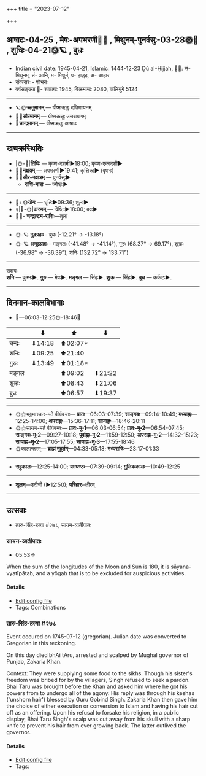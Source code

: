 +++
title = "2023-07-12"

+++
## आषाढः-04-25  ,  मेषः-अपभरणी🌛🌌  ,  मिथुनम्-पुनर्वसुः-03-28🌞🌌  ,  शुचिः-04-21🌞🪐  ,  बुधः
- Indian civil date: 1945-04-21, Islamic: 1444-12-23 Ḏū al-Ḥijjah, 🌌🌞: सं- मिथुनम्, तं- आनि, म- मिथुनं, प- हाड़्ह, अ- आहार
- संवत्सरः - शोभनः
- वर्षसङ्ख्या 🌛- शकाब्दः 1945, विक्रमाब्दः 2080, कलियुगे 5124
___________________
- 🪐🌞**ऋतुमानम्** — ग्रीष्मऋतुः दक्षिणायनम्
- 🌌🌞**सौरमानम्** — ग्रीष्मऋतुः उत्तरायणम्
- 🌛**चान्द्रमानम्** — ग्रीष्मऋतुः आषाढः
___________________


## खचक्रस्थितिः
- |🌞-🌛|**तिथिः** — कृष्ण-दशमी►18:00; कृष्ण-एकादशी►  
- 🌌🌛**नक्षत्रम्** — अपभरणी►19:41; कृत्तिका► (वृषभः)  
- 🌌🌞**सौर-नक्षत्रम्** — पुनर्वसुः►  
  - **राशि-मासः** — ज्यैष्ठः► 
___________________
- 🌛+🌞**योगः** — धृतिः►09:36; शूलः►  
- २|🌛-🌞|**करणम्** — विष्टिः►18:00; बवः►  
- 🌌🌛- **चन्द्राष्टम-राशिः**—तुला  
___________________
- 🌞-🪐 **मूढग्रहाः** - बुधः (-12.21° → -13.18°)
- 🌞-🪐 **अमूढग्रहाः** - मङ्गलः (-41.48° → -41.14°), गुरुः (68.37° → 69.17°), शुक्रः (-36.98° → -36.39°), शनिः (132.72° → 133.71°)
___________________
राशयः  
**शनि** — कुम्भः►. **गुरु** — मेषः►. **मङ्गल** — सिंहः►. **शुक्र** — सिंहः►. **बुध** — कर्कटः►. 
___________________


## दिनमान-कालविभागाः
- 🌅—06:03-12:25🌞-18:46🌇  

|      |⬇     |⬆     |⬇     |
|------|-----|-----|------|
|चन्द्रः|⬇14:18 |⬆02:07*|     |
|शनिः   |⬇09:25 |⬆21:40 |     |
|गुरुः  |⬇13:49 |⬆01:18*|     |
|मङ्गलः |     |⬆09:02 |⬇21:22 |
|शुक्रः |     |⬆08:43 |⬇21:06 |
|बुधः   |     |⬆06:57 |⬇19:37 |
___________________
- 🌞⚝भट्टभास्कर-मते वीर्यवन्तः— **प्रातः**—06:03-07:39; **साङ्गवः**—09:14-10:49; **मध्याह्नः**—12:25-14:00; **अपराह्णः**—15:36-17:11; **सायाह्नः**—18:46-20:11  
- 🌞⚝सायण-मते वीर्यवन्तः— **प्रातः-मु॰1**—06:03-06:54; **प्रातः-मु॰2**—06:54-07:45; **साङ्गवः-मु॰2**—09:27-10:18; **पूर्वाह्णः-मु॰2**—11:59-12:50; **अपराह्णः-मु॰2**—14:32-15:23; **सायाह्नः-मु॰2**—17:05-17:55; **सायाह्नः-मु॰3**—17:55-18:46  
- 🌞कालान्तरम्— **ब्राह्मं मुहूर्तम्**—04:33-05:18; **मध्यरात्रिः**—23:17-01:33  
___________________
- **राहुकालः**—12:25-14:00; **यमघण्टः**—07:39-09:14; **गुलिककालः**—10:49-12:25  
___________________
- **शूलम्**—उदीची (►12:50); **परिहारः**–क्षीरम्  
___________________

## उत्सवाः
- तारु-सिंह-हत्या #२७८, सायन-व्यतीपातः
### सायन-व्यतीपातः
- 05:53→



When the sum of the longitudes of the Moon and Sun is 180, it is sāyana-vyatīpātaḥ, and a yōgaḥ that is to be excluded for auspicious activities.

#### Details
- [Edit config file](https://github.com/jyotisham/adyatithi/blob/master/time_focus/misc_combinations/description_only/sAyana-vyatIpAtaH.toml)
- Tags: Combinations


### तारु-सिंह-हत्या #२७८

Event occured on 1745-07-12 (gregorian). Julian date was converted to Gregorian in this reckoning. 

On this day died bhAi tAru, arrested and scalped by Mughal governor of Punjab, Zakaria Khan.

Context: They were supplying some food to the sikhs. Though his sister's freedom was bribed for by the villagers, Singh refused to seek a pardon. Bhai Taru was brought before the Khan and asked him where he got his powers from to undergo all of the agony. His reply was through his keshas ('unshorn hair') blessed by Guru Gobind Singh. Zakaria Khan then gave him the choice of either execution or conversion to Islam and having his hair cut off as an offering. Upon his refusal to forsake his religion, in a public display, Bhai Taru Singh's scalp was cut away from his skull with a sharp knife to prevent his hair from ever growing back. The latter outlived the governor.

#### Details
- [Edit config file](https://github.com/jyotisham/adyatithi/blob/master/mahApuruSha/xatra-later/julian/day/07/01/tAru-siMha-hatyA.toml)
- Tags: 


